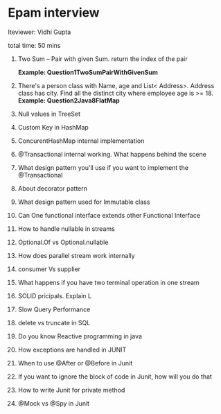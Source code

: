 # Epam interview
Iteviewer: Vidhi Gupta

total time: 50 mins

1. Two Sum – Pair with given Sum. return the index of the pair

    **Example: Question1TwoSumPairWithGivenSum**

2. There's a person class with Name, age and List< Address>. Address class has city. Find all the distinct city where employee age is >= 18.
   **Example: Question2Java8FlatMap**

3. Null values in TreeSet

4. Custom Key in HashMap

5. ConcurentHashMap internal implementation

6. @Transactional internal working. What happens behind the scene

7. What design pattern you'll use if you want to implement the @Transactional

8. About decorator pattern

9. What design pattern used for Immutable class

10. Can One functional interface extends other Functional Interface

11. How to handle nullable in streams

12. Optional.Of vs Optional.nullable

13. How does parallel stream work internally

14. consumer Vs supplier

15. What happens if you have two terminal operation in one stream

16. SOLID pricipals. Explain L

17. Slow Query Performance

18. delete vs truncate in SQL

19. Do you know Reactive programming in java

20. How exceptions are handled in JUNIT

21. When to use @After or @Before in Junit

22. If you want to ignore the block of code in Junit, how will you do that

23. How to write Junit for private method

24. @Mock vs @Spy in Junit